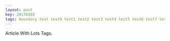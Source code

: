```yaml
---
layout: post
key: 20170103
tags: boundary test test0 test1 test2 test3 test4 test5 test6 test7 test8 test9 testa testb testc
---
```


Article With Lots Tags.